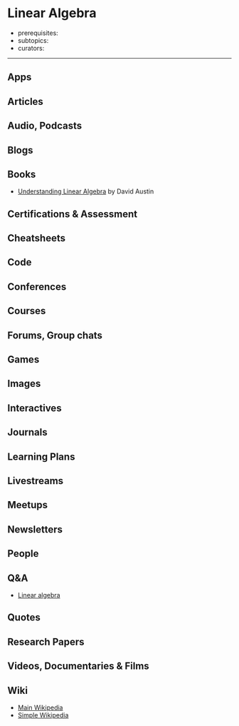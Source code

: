 # Linear Algebra

- prerequisites:
- subtopics:
- curators:

------

## Apps

## Articles

## Audio, Podcasts

## Blogs

## Books

- [Understanding Linear Algebra](http://merganser.math.gvsu.edu/david/linear.algebra/ula/ula/ula.html) by David Austin

## Certifications & Assessment

## Cheatsheets

## Code

## Conferences

## Courses

## Forums, Group chats

## Games

## Images

## Interactives

## Journals

## Learning Plans

## Livestreams

## Meetups

## Newsletters

## People

## Q&A

- [Linear algebra](https://www.quora.com/topic/Linear-Algebra)

## Quotes

## Research Papers

## Videos, Documentaries & Films

## Wiki

- [Main Wikipedia](https://en.wikipedia.org/wiki/Linear_algebra)
- [Simple Wikipedia](https://simple.wikipedia.org/wiki/Linear_algebra)

